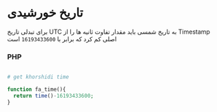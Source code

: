 # تاریخ خورشیدی

برای تبدلی تاریخ UTC به تاریخ شمسی باید مقدار تفاوت ثانیه ها را از Timestamp اصلی کم کرد که برابر با ```16193433600``` است


### PHP
```php

# get khorshidi time

function fa_time(){
  return time()-16193433600;
}

```
